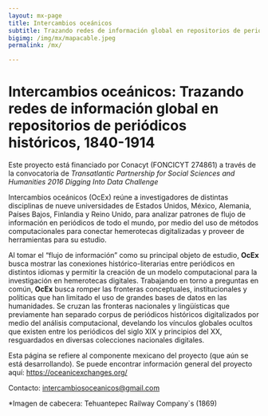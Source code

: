 ```yaml
---
layout: mx-page
title: Intercambios oceánicos
subtitle: Trazando redes de información global en repositorios de periódicos históricos, 1840-1914
bigimg: /img/mx/mapacable.jpeg
permalink: /mx/

---
```

# Intercambios oceánicos: Trazando redes de información global en repositorios de periódicos históricos, 1840-1914

Este proyecto está financiado por Conacyt (FONCICYT 274861) a través de la convocatoria de *Transatlantic Partnership for Social Sciences and Humanities 2016 Digging Into Data Challenge*

Intercambios oceánicos (OcEx) reúne a investigadores de distintas disciplinas de nueve universidades de Estados Unidos, México, Alemania, Países Bajos, Finlandia y Reino Unido, para analizar patrones de flujo de información en periódicos de todo el mundo, por medio del uso de métodos computacionales para conectar hemerotecas digitalizadas y proveer de herramientas para su estudio. 

Al tomar el “flujo de información” como su principal objeto de estudio, **OcEx** busca mostrar las conexiones histórico-literarias entre periódicos en distintos idiomas y permitir la creación de un modelo computacional para la investigación en hemerotecas digitales. Trabajando en torno a preguntas en común, **OcEx** busca romper las fronteras conceptuales, institucionales y políticas que han limitado el uso de grandes bases de datos en las humanidades. Se cruzan las fronteras nacionales y lingüísticas que previamente han separado corpus de periódicos históricos digitalizados por medio del análisis computacional, develando los vínculos globales ocultos que existen entre los periódicos del siglo XIX y principios del XX, resguardados en diversas colecciones nacionales digitales. 

Esta página se refiere al componente mexicano del proyecto (que aún se está desarrollando). Se puede encontrar información general del proyecto aquí: <https://oceanicexchanges.org/>

Contacto: <intercambiosoceanicos@gmail.com>



*Imagen de cabecera: Tehuantepec Railway Company`s (1869)
